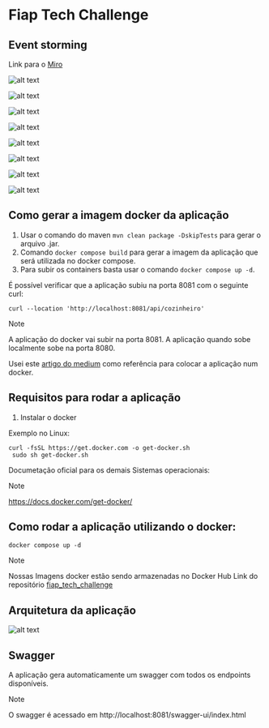# Fiap Tech Challenge

## Event storming


Link para o [Miro](https://miro.com/app/board/uXjVKWJMoGM=/?share_link_id=84755743046)

![alt text](Documents/image.png)

![alt text](Documents/image-1.png)

![alt text](Documents/image-2.png)

![alt text](<Documents/Event Storm - Quadro 2-1.jpg>)

![alt text](<Documents/Event Storm - Quadro 4.jpg>)

![alt text](<Documents/Event Storm - Quadro 3.jpg>)

![alt text](<Documents/Event Storm - Quadro 5.jpg>)

![alt text](<Documents/Event_Storm_-_Quadro_6.jpg>)

## Como gerar a  imagem docker da aplicação

1. Usar o comando do maven `mvn clean package -DskipTests` para gerar o arquivo .jar.
2. Comando `docker compose build` para gerar a imagem da aplicação que será utilizada no docker compose.
3. Para subir os containers basta usar o comando `docker compose up -d`.

É possível verificar que a aplicação subiu na porta 8081 com o seguinte curl:

```
curl --location 'http://localhost:8081/api/cozinheiro'
```

> [!NOTE]
> A aplicação do docker vai subir na porta 8081. A aplicação quando sobe localmente sobe na porta 8080.

Usei
este [artigo do medium](https://salithachathuranga94.medium.com/deploy-rest-api-using-spring-boot-mongodb-and-docker-e7ab620b24d6)
como referência para colocar a aplicação num docker.


## Requisitos para rodar a aplicação
1. Instalar o docker 

Exemplo no Linux:

```
curl -fsSL https://get.docker.com -o get-docker.sh
 sudo sh get-docker.sh
```

Documetação oficial para os demais Sistemas operacionais:
> [!NOTE]
> https://docs.docker.com/get-docker/


## Como rodar a aplicação utilizando o docker:
```
docker compose up -d
```
> [!NOTE]
> Nossas Imagens docker estão sendo armazenadas no Docker Hub
> Link do repositório [fiap_tech_challenge](https://hub.docker.com/repository/docker/pedrogimenezsilva/fiap_tech_challenge/general)

## Arquitetura da aplicação

![alt text](Documents/fiapdrawio.png)

## Swagger

A aplicação gera automaticamente um swagger com todos os endpoints disponíveis.

> [!NOTE]
> O swagger é acessado em http://localhost:8081/swagger-ui/index.html

